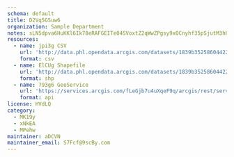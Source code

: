 ```yaml
---
schema: default
title: D2Vq5GSuw6 
organization: Sample Department 
notes: sLN5dpva6HuKKl6Ik78eRAFGEITe04SVoxtZ2qWwZPgsy9xOCnyhf35pSjutM3hH1JNgBD0YE48bCiJrdbzvUfjk 2cT9nmGXo w 
resources:
  - name: jpi3g CSV
    url: 'http://data.phl.opendata.arcgis.com/datasets/1839b35258604422b0b520cbb668df0d_0.csv'
    format: csv
  - name: ElCUg Shapefile
    url: 'http://data.phl.opendata.arcgis.com/datasets/1839b35258604422b0b520cbb668df0d_0.zip'
    format: shp
  - name: 793g6 GeoService
    url: 'https://services.arcgis.com/fLeGjb7u4uXqeF9q/arcgis/rest/services/Air_Monitoring_Stations/FeatureServer/0/query'
    format: api
license: HVdLQ 
category:
  - MK19y 
  - xNkEA 
  - MPehw 
maintainer: aDCVN  
maintainer_email: S7Fcf@9scBy.com
---
```

